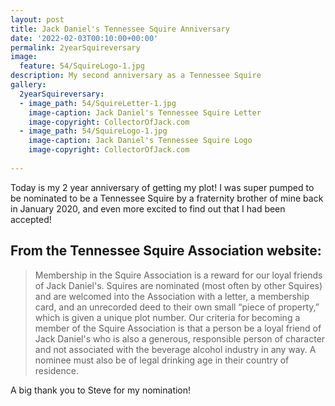 ```yaml
---
layout: post
title: Jack Daniel's Tennessee Squire Anniversary
date: '2022-02-03T00:10:00+00:00'
permalink: 2yearSquireversary
image:
  feature: 54/SquireLogo-1.jpg
description: My second anniversary as a Tennessee Squire
gallery:
  2yearSquireversary:
  - image_path: 54/SquireLetter-1.jpg
    image-caption: Jack Daniel's Tennessee Squire Letter
    image-copyright: CollectorOfJack.com
  - image_path: 54/SquireLogo-1.jpg
    image-caption: Jack Daniel's Tennessee Squire Logo
    image-copyright: CollectorOfJack.com
 
---
```

Today is my 2 year anniversary of getting my plot! I was super pumped to be nominated to be a Tennessee Squire by a fraternity brother of mine back in January 2020, and even more excited to find out that I had been accepted!

## From the Tennessee Squire Association website: 
> Membership in the Squire Association is a reward for our loyal friends of Jack Daniel's. Squires are nominated (most often by other Squires) and are welcomed into the Association with a letter, a membership card, and an unrecorded deed to their own small “piece of property,” which is given a unique plot number. Our criteria for becoming a member of the Squire Association is that a person be a loyal friend of Jack Daniel's who is also a generous, responsible person of character and not associated with the beverage alcohol industry in any way. A nominee must also be of legal drinking age in their country of residence.

A big thank you to Steve for my nomination! 


